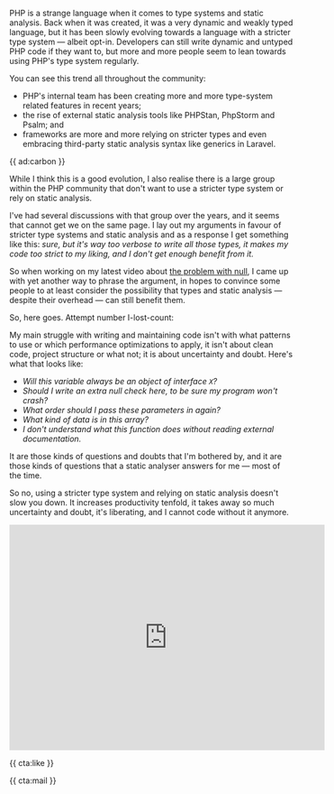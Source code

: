 PHP is a strange language when it comes to type systems and static analysis. Back when it was created, it was a very dynamic and weakly typed language, but it has been slowly evolving towards a language with a stricter type system — albeit opt-in. Developers can still write dynamic and untyped PHP code if they want to, but more and more people seem to lean towards using PHP's type system regularly.

You can see this trend all throughout the community:

- PHP's internal team has been creating more and more type-system related features in recent years;
- the rise of external static analysis tools like PHPStan, PhpStorm and Psalm; and
- frameworks are more and more relying on stricter types and even embracing third-party static analysis syntax like generics in Laravel.

{{ ad:carbon }}

While I think this is a good evolution, I also realise there is a large group within the PHP community that don't want to use a stricter type system or rely on static analysis.

I've had several discussions with that group over the years, and it seems that cannot get we on the same page. I lay out my arguments in favour of stricter type systems and static analysis and as a response I get something like this: _sure, but it's way too verbose to write all those types, it makes my code too strict to my liking, and I don't get enough benefit from it._

So when working on my latest video about [the problem with null](https://youtu.be/e0tstsbD4Ro), I came up with yet another way to phrase the argument, in hopes to convince some people to at least consider the possibility that types and static analysis — despite their overhead — can still benefit them.

So, here goes. Attempt number I-lost-count:

My main struggle with writing and maintaining code isn't with what patterns to use or which performance optimizations to apply, it isn't about clean code, project structure or what not; it is about uncertainty and doubt. Here's what that looks like:

- _Will this variable always be an object of interface `X`?_
- _Should I write an extra null check here, to be sure my program won't crash?_
- _What order should I pass these parameters in again?_
- _What kind of data is in this array?_
- _I don't understand what this function does without reading external documentation._

It are those kinds of questions and doubts that I'm bothered by, and it are those kinds of questions that a static analyser answers for me — most of the time.

So no, using a stricter type system and relying on static analysis doesn't slow you down. It increases productivity tenfold, it takes away so much uncertainty and doubt, it's liberating, and I cannot code without it anymore. 

<iframe width="560" height="400" src="https://www.youtube.com/embed/e0tstsbD4Ro" title="YouTube video player" frameborder="0" allow="accelerometer; autoplay; clipboard-write; encrypted-media; gyroscope; picture-in-picture" allowfullscreen></iframe>

{{ cta:like }}


{{ cta:mail }}
